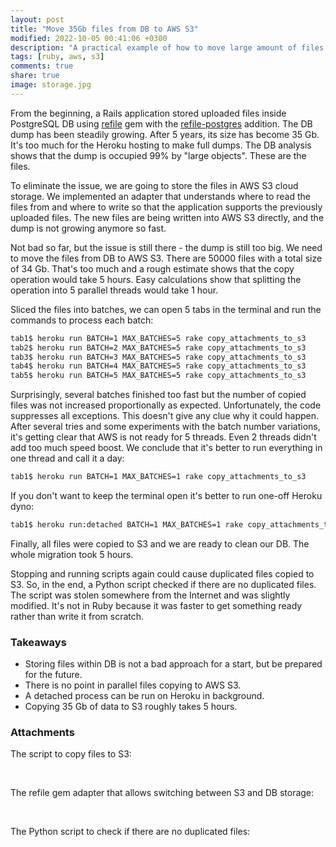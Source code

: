 ```yaml
---
layout: post
title: "Move 35Gb files from DB to AWS S3"
modified: 2022-10-05 00:41:06 +0300
description: "A practical example of how to move large amount of files from DB to AWS S3."
tags: [ruby, aws, s3]
comments: true
share: true
image: storage.jpg
---
```


From the beginning, a Rails application stored uploaded files inside PostgreSQL DB using
[refile](https://github.com/refile/refile) gem with the [refile-postgres](https://github.com/krists/refile-postgres) addition.
The DB dump has been steadily growing. After 5 years, its size has become 35 Gb.
It's too much for the Heroku hosting to make full dumps.
The DB analysis shows that the dump is occupied 99% by "large objects".
These are the files.

To eliminate the issue, we are going to store the files in AWS S3 cloud storage.
We implemented an adapter that understands where to read the files from and where to write so that the application
supports the previously uploaded files. The new files are being written into AWS S3 directly, and the dump is not growing anymore so fast.

Not bad so far, but the issue is still there - the dump is still too big.
We need to move the files from DB to AWS S3. There are 50000 files with a total size of 34 Gb.
That's too much and a rough estimate shows that the copy operation would take 5 hours.
Easy calculations show that splitting the operation into 5 parallel threads would take 1 hour.

Sliced the files into batches, we can open 5 tabs in the terminal and run the commands to process each batch:

```bash
tab1$ heroku run BATCH=1 MAX_BATCHES=5 rake copy_attachments_to_s3
tab2$ heroku run BATCH=2 MAX_BATCHES=5 rake copy_attachments_to_s3
tab3$ heroku run BATCH=3 MAX_BATCHES=5 rake copy_attachments_to_s3
tab4$ heroku run BATCH=4 MAX_BATCHES=5 rake copy_attachments_to_s3
tab5$ heroku run BATCH=5 MAX_BATCHES=5 rake copy_attachments_to_s3
```

Surprisingly, several batches finished too fast but the number of copied files was not increased proportionally as expected.
Unfortunately, the code suppresses all exceptions. This doesn't give any clue why it could happen.
After several tries and some experiments with the batch number variations, it's getting clear that AWS is not ready for 5 threads.
Even 2 threads didn't add too much speed boost. We conclude that it's better to run everything in one thread and call it a day:

```bash
tab1$ heroku run BATCH=1 MAX_BATCHES=1 rake copy_attachments_to_s3
```

If you don't want to keep the terminal open it's better to run one-off Heroku dyno:

```bash
tab1$ heroku run:detached BATCH=1 MAX_BATCHES=1 rake copy_attachments_to_s3
```

Finally, all files were copied to S3 and we are ready to clean our DB. The whole migration took 5 hours.

Stopping and running scripts again could cause duplicated files copied to S3.
So, in the end, a Python script checked if there are no duplicated files.
The script was stolen somewhere from the Internet and was slightly modified.
It's not in Ruby because it was faster to get something ready rather than write it from scratch.

### Takeaways

- Storing files within DB is not a bad approach for a start, but be prepared for the future.
- There is no point in parallel files copying to AWS S3.
- A detached process can be run on Heroku in background.
- Copying 35 Gb of data to S3 roughly takes 5 hours.

### Attachments

The script to copy files to S3:

<br />

<script src="https://gist.github.com/ka8725/2769f5f535ed06b98e1eb800472a256b.js"></script>


The refile gem adapter that allows switching between S3 and DB storage:

<br />

<script src="https://gist.github.com/ka8725/633b50d5e881c32cd4238493e9f44064.js"></script>

The Python script to check if there are no duplicated files:

<br />

<script src="https://gist.github.com/ka8725/6108daa7f59d3e67418ca0da691f9ed5.js"></script>
